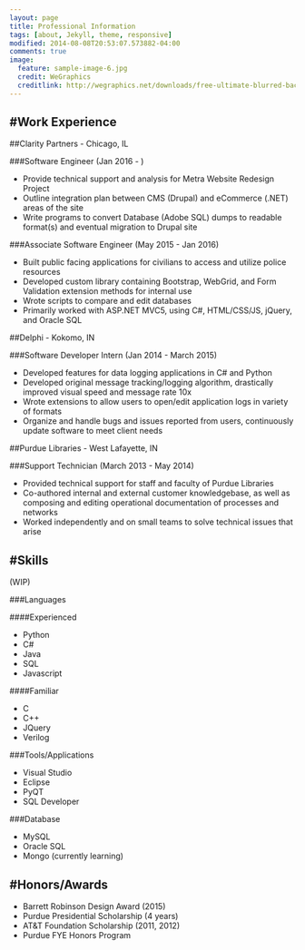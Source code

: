 ```yaml
---
layout: page
title: Professional Information
tags: [about, Jekyll, theme, responsive]
modified: 2014-08-08T20:53:07.573882-04:00
comments: true
image:
  feature: sample-image-6.jpg
  credit: WeGraphics
  creditlink: http://wegraphics.net/downloads/free-ultimate-blurred-background-pack/
---
```


#Work Experience
---

##Clarity Partners - Chicago, IL

###Software Engineer (Jan 2016 - )
* Provide technical support and analysis for Metra Website Redesign Project
* Outline integration plan between CMS (Drupal) and eCommerce (.NET) areas of the site
* Write programs to convert Database (Adobe SQL) dumps to readable format(s) and eventual migration to Drupal site

###Associate Software Engineer (May 2015 - Jan 2016)
* Built public facing applications for civilians to access and utilize police resources
* Developed custom library containing Bootstrap, WebGrid, and Form Validation extension methods for internal use
* Wrote scripts to compare and edit databases
* Primarily worked with ASP.NET MVC5, using C#, HTML/CSS/JS, jQuery, and Oracle SQL
      

##Delphi - Kokomo, IN

###Software Developer Intern (Jan 2014 - March 2015)
* Developed features for data logging applications in C# and Python
* Developed original message tracking/logging algorithm, drastically improved visual speed and message rate 10x
* Wrote extensions to allow users to open/edit application logs in variety of formats
* Organize and handle bugs and issues reported from users, continuously update software to meet client needs
      
##Purdue Libraries - West Lafayette, IN

###Support Technician (March 2013 - May 2014)
* Provided technical support for staff and faculty of Purdue Libraries
* Co-authored internal and external customer knowledgebase, as well as composing and editing operational documentation of processes and networks
* Worked independently and on small teams to solve technical issues that arise

#Skills
---
(WIP)

###Languages

####Experienced

* Python
* C#
* Java
* SQL
* Javascript

####Familiar

* C
* C++
* JQuery
* Verilog

###Tools/Applications

* Visual Studio
* Eclipse
* PyQT
* SQL Developer

###Database

* MySQL
* Oracle SQL
* Mongo (currently learning)

#Honors/Awards
---
* Barrett Robinson Design Award (2015)
* Purdue Presidential Scholarship (4 years)
* AT&T Foundation Scholarship (2011, 2012)
* Purdue FYE Honors Program



